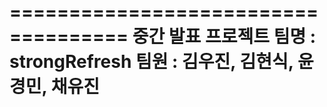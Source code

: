 ====================================
중간 발표 프로젝트
팀명 : strongRefresh
팀원 : 김우진, 김현식, 윤경민, 채유진
=====================================
